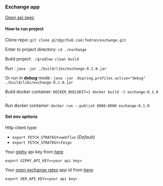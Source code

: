 ### Exchange app

[Open api spec](https://github.com/fedran/exchange/blob/master/src/main/resources/openapi.yaml)

#### How to run project

Clone repo:
`git clone git@github.com:fedran/exchange.git`

Enter to project directory:
`cd ./exchange`

Build project:
`./gradlew clean build`

Run :
`java -jar ./build/libs/exchange-0.1.0.jar`

Or run in **debug** mode :
`java -jar -Dspring.profiles.active="debug" ./build/libs/exchange-0.1.0.jar`

Build docker container:
`DOCKER_BUILDKIT=1 docker build -t exchange:0.1.0 .`

Run docker container:
`docker run --publish 8080:8080 exchange:0.1.0`


#### Set env options

Http client type:
- `export FETCH_STRATEGY=webflux` *(Default)*
- `export FETCH_STRATEGY=feign`
  
Your [giphy](https://developers.giphy.com/docs/api#quick-start-guide) api key from [here](https://developers.giphy.com/dashboard/)

`export GIPHY_API_KEY=<your api key>`

Your [open exchange rates](https://docs.openexchangerates.org/) app id from [here](https://openexchangerates.org/account):

`export OER_API_KEY=<your api key>`
